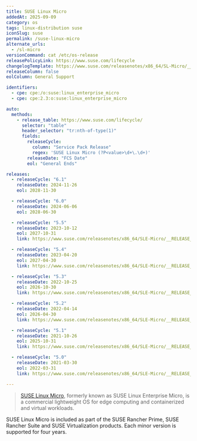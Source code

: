 ```yaml
---
title: SUSE Linux Micro
addedAt: 2025-09-09
category: os
tags: linux-distribution suse
iconSlug: suse
permalink: /suse-linux-micro
alternate_urls:
  - /sl-micro
versionCommand: cat /etc/os-release
releasePolicyLink: https://www.suse.com/lifecycle
changelogTemplate: https://www.suse.com/releasenotes/x86_64/SL-Micro/__RELEASE_CYCLE__/
releaseColumn: false
eolColumn: General Support

identifiers:
  - cpe: cpe:/o:suse:linux_enterprise_micro
  - cpe: cpe:2.3:o:suse:linux_enterprise_micro

auto:
  methods:
    - release_table: https://www.suse.com/lifecycle/
      selector: "table"
      header_selector: "tr:nth-of-type(1)"
      fields:
        releaseCycle:
          column: "Service Pack Release"
          regex: 'SUSE Linux Micro (?P<value>\d+\.\d+)'
        releaseDate: "FCS Date"
        eol: "General Ends"

releases:
  - releaseCycle: "6.1"
    releaseDate: 2024-11-26
    eol: 2028-11-30

  - releaseCycle: "6.0"
    releaseDate: 2024-06-06
    eol: 2028-06-30

  - releaseCycle: "5.5"
    releaseDate: 2023-10-12
    eol: 2027-10-31
    link: https://www.suse.com/releasenotes/x86_64/SLE-Micro/__RELEASE_CYCLE__/

  - releaseCycle: "5.4"
    releaseDate: 2023-04-20
    eol: 2027-04-30
    link: https://www.suse.com/releasenotes/x86_64/SLE-Micro/__RELEASE_CYCLE__/

  - releaseCycle: "5.3"
    releaseDate: 2022-10-25
    eol: 2026-10-30
    link: https://www.suse.com/releasenotes/x86_64/SLE-Micro/__RELEASE_CYCLE__/

  - releaseCycle: "5.2"
    releaseDate: 2022-04-14
    eol: 2026-04-30
    link: https://www.suse.com/releasenotes/x86_64/SLE-Micro/__RELEASE_CYCLE__/

  - releaseCycle: "5.1"
    releaseDate: 2021-10-26
    eol: 2025-10-31
    link: https://www.suse.com/releasenotes/x86_64/SLE-Micro/__RELEASE_CYCLE__/

  - releaseCycle: "5.0"
    releaseDate: 2021-03-30
    eol: 2022-03-31
    link: https://www.suse.com/releasenotes/x86_64/SLE-Micro/__RELEASE_CYCLE__/

---
```


> [SUSE Linux Micro](https://www.suse.com/products/micro/), formerly known as SUSE Linux Enterprise Micro,
> is a commercial lightweight OS for edge computing and containerized and virtual workloads.

SUSE Linux Micro is included as part of the SUSE Rancher Prime, SUSE Rancher Suite and SUSE Virtualization products.
Each minor version is supported for four years.
